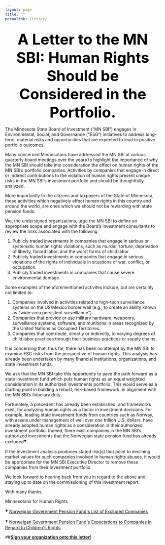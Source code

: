 ```yaml
---
layout: page
title: ""
permalink: /letter/
---
```


<b><center><font size="24" kerning=normal color="#000000">A Letter to the MN SBI: Human Rights Should be Considered in the Portfolio.</font></center></b>
&nbsp;  
The Minnesota State Board of Investment (“MN SBI”) engages in Environmental, Social, and Governance (“ESG”) initiatives to address long-term, material risks and opportunities that are expected to lead to positive portfolio outcomes. 

Many concerned Minnesotans have addressed the MN SBI at various quarterly board meetings over the years to highlight the importance of why the MN SBI should take into consideration the effect on human rights of the MN SBI’s portfolio companies. Activities by companies that engage in direct or indirect contributions to the violation of human rights present unique risks in the MN SBI’s investment portfolio and should be thoughtfully analyzed. 

More importantly to the citizens and taxpayers of the State of Minnesota, these activities which negatively affect human rights in this country and around the world, are ones which we should not be rewarding with state pension funds. 
 
We, the undersigned organizations, urge the MN SBI to define an appropriate scope and engage with the Board’s investment consultants to review the risks associated with the following:
1. Publicly traded investments in companies that engage in serious or systematic human rights violations, such as murder, torture, deprivation of liberty, forced labor, and the worst forms of child labor.
2. Publicly traded investments in companies that engage in serious violations of the rights of individuals in situations of war, conflict, or occupation.
3. Publicly traded investments in companies that cause severe environmental damage.

Some examples of the aforementioned activites include, but are certainly not limited to:
1. Companies involved in activities related to high-tech surveillance systems on the US/Mexico border wall (e.g., to create an ability known as "wide-area persistent surveillance").
2. Companies that provide or use military hardware, weaponry, surveillance systems, software, and munitions in areas recognized by the United Nations as Occupied Territories.
3. Companies that contribute, directly or indirectly, to varying degrees of child labor practices through their business practices or supply chains.
 
It is concerning that, thus far, there has been no attempt by the MN SBI to examine ESG risks from the perspective of human rights. This analysis has already been undertaken by many financial institutions, organizations, and state investment funds. 

We ask that the MN SBI take this opportunity to pave the path forward as a state investment fund which puts human rights as an equal weighted consideration in its authorized investments portfolio. This would serve as a starting point in building a robust, risk-based framework, in alignment with the MN SBI’s fiduciary duty.
 
Fortunately, a precedent has already been established, and frameworks exist, for analyzing human rights as a factor in investment decisions. For example, leading state investment funds from countries such as Norway, with assets under management of well over one trillion U.S. dollars, have already adopted human rights as a consideration in their authorized investment portfolio. Indeed, there exist companies in the MN SBI’s authorized investments that the Norwegian state pension fund has already excluded<b><font size="3" kerning=normal color="#000000">†</font></b>.
 
If the investment analysis produces stated risk(s) that point to declining market values for such companies involved in human rights abuses, it would be appropriate for the MN SBI Executive Director to remove these companies from their investment portfolio.
 
We look forward to hearing back from you in regard to the above and staying up to date on the commissioning of this investment report.
 
With many thanks,
 
Minnesotans for Human Rights

<b><font size="3" kerning=normal color="#000000">†</font></b>
[Norweigan Government Pension Fund's List of Excluded Companies](https://www.nbim.no/en/the-fund/responsible-investment/exclusion-of-companies/ "Norweigan Government Pension Fund's List of Excluded Companies")

<b><font size="3" kerning=normal color="#000000">†</font></b>
[Norweigan Government Pension Fund's Expectations to Companies in Regard to Children's Rights](https://www.nbim.no/en/the-fund/responsible-investment/principles/expectations-to-companies/childrens-rights/ "Norweigan Government Pension Fund's Expectations to Companies in Regard to Children's Rights")

##<b>[Sign your organization onto this letter!](https://forms.gle/tHgMV44jnT69SfnY6 "Google Form to Support MN 4 Human Rights")</b>


